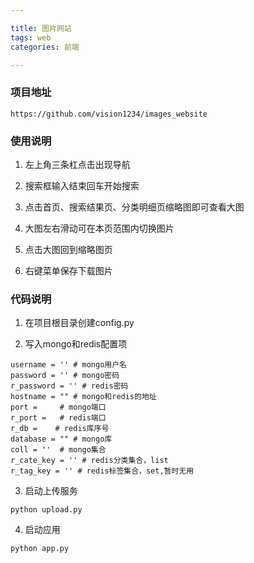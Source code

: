```yaml
---

title: 图片网站
tags: web
categories: 前端

---
```


### 项目地址

```
https://github.com/vision1234/images_website
```

### 使用说明

1. 左上角三条杠点击出现导航

2. 搜索框输入结束回车开始搜索

3. 点击首页、搜索结果页、分类明细页缩略图即可查看大图

4. 大图左右滑动可在本页范围内切换图片

5. 点击大图回到缩略图页

6. 右键菜单保存下载图片

### 代码说明

1. 在项目根目录创建config.py  

2. 写入mongo和redis配置项  

```
username = '' # mongo用户名  
password = '' # mongo密码  
r_password = '' # redis密码  
hostname = "" # mongo和redis的地址  
port =     # mongo端口  
r_port =   # redis端口  
r_db =    # redis库序号  
database = "" # mongo库  
coll = ''  # mongo集合  
r_cate_key = '' # redis分类集合，list  
r_tag_key = '' # redis标签集合，set,暂时无用  
```

3. 启动上传服务

```
python upload.py  
```

4. 启动应用

```
python app.py  
```

